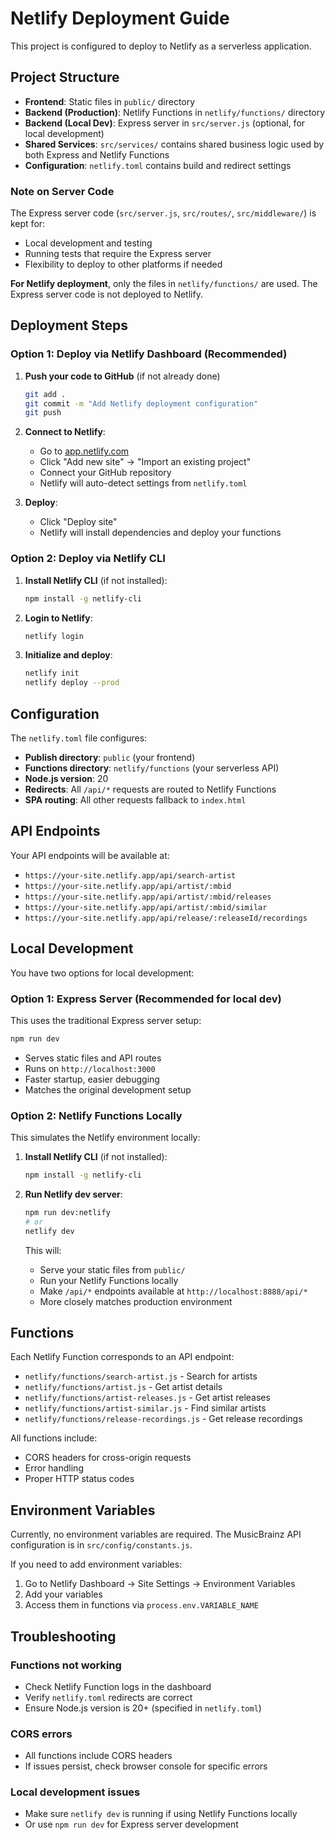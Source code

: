# Netlify Deployment Guide

This project is configured to deploy to Netlify as a serverless application.

## Project Structure

- **Frontend**: Static files in `public/` directory
- **Backend (Production)**: Netlify Functions in `netlify/functions/` directory
- **Backend (Local Dev)**: Express server in `src/server.js` (optional, for local development)
- **Shared Services**: `src/services/` contains shared business logic used by both Express and Netlify Functions
- **Configuration**: `netlify.toml` contains build and redirect settings

### Note on Server Code

The Express server code (`src/server.js`, `src/routes/`, `src/middleware/`) is kept for:
- Local development and testing
- Running tests that require the Express server
- Flexibility to deploy to other platforms if needed

**For Netlify deployment**, only the files in `netlify/functions/` are used. The Express server code is not deployed to Netlify.

## Deployment Steps

### Option 1: Deploy via Netlify Dashboard (Recommended)

1. **Push your code to GitHub** (if not already done)
   ```bash
   git add .
   git commit -m "Add Netlify deployment configuration"
   git push
   ```

2. **Connect to Netlify**:
   - Go to [app.netlify.com](https://app.netlify.com)
   - Click "Add new site" → "Import an existing project"
   - Connect your GitHub repository
   - Netlify will auto-detect settings from `netlify.toml`

3. **Deploy**:
   - Click "Deploy site"
   - Netlify will install dependencies and deploy your functions

### Option 2: Deploy via Netlify CLI

1. **Install Netlify CLI** (if not installed):
   ```bash
   npm install -g netlify-cli
   ```

2. **Login to Netlify**:
   ```bash
   netlify login
   ```

3. **Initialize and deploy**:
   ```bash
   netlify init
   netlify deploy --prod
   ```

## Configuration

The `netlify.toml` file configures:
- **Publish directory**: `public` (your frontend)
- **Functions directory**: `netlify/functions` (your serverless API)
- **Node.js version**: 20
- **Redirects**: All `/api/*` requests are routed to Netlify Functions
- **SPA routing**: All other requests fallback to `index.html`

## API Endpoints

Your API endpoints will be available at:
- `https://your-site.netlify.app/api/search-artist`
- `https://your-site.netlify.app/api/artist/:mbid`
- `https://your-site.netlify.app/api/artist/:mbid/releases`
- `https://your-site.netlify.app/api/artist/:mbid/similar`
- `https://your-site.netlify.app/api/release/:releaseId/recordings`

## Local Development

You have two options for local development:

### Option 1: Express Server (Recommended for local dev)

This uses the traditional Express server setup:

```bash
npm run dev
```

- Serves static files and API routes
- Runs on `http://localhost:3000`
- Faster startup, easier debugging
- Matches the original development setup

### Option 2: Netlify Functions Locally

This simulates the Netlify environment locally:

1. **Install Netlify CLI** (if not installed):
   ```bash
   npm install -g netlify-cli
   ```

2. **Run Netlify dev server**:
   ```bash
   npm run dev:netlify
   # or
   netlify dev
   ```

   This will:
   - Serve your static files from `public/`
   - Run your Netlify Functions locally
   - Make `/api/*` endpoints available at `http://localhost:8888/api/*`
   - More closely matches production environment

## Functions

Each Netlify Function corresponds to an API endpoint:
- `netlify/functions/search-artist.js` - Search for artists
- `netlify/functions/artist.js` - Get artist details
- `netlify/functions/artist-releases.js` - Get artist releases
- `netlify/functions/artist-similar.js` - Find similar artists
- `netlify/functions/release-recordings.js` - Get release recordings

All functions include:
- CORS headers for cross-origin requests
- Error handling
- Proper HTTP status codes

## Environment Variables

Currently, no environment variables are required. The MusicBrainz API configuration is in `src/config/constants.js`.

If you need to add environment variables:
1. Go to Netlify Dashboard → Site Settings → Environment Variables
2. Add your variables
3. Access them in functions via `process.env.VARIABLE_NAME`

## Troubleshooting

### Functions not working
- Check Netlify Function logs in the dashboard
- Verify `netlify.toml` redirects are correct
- Ensure Node.js version is 20+ (specified in `netlify.toml`)

### CORS errors
- All functions include CORS headers
- If issues persist, check browser console for specific errors

### Local development issues
- Make sure `netlify dev` is running if using Netlify Functions locally
- Or use `npm run dev` for Express server development

